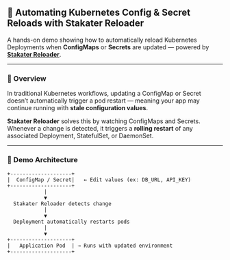 ## 🔄 Automating Kubernetes Config & Secret Reloads with Stakater Reloader

A hands-on demo showing how to automatically reload Kubernetes Deployments when **ConfigMaps** or **Secrets** are updated — powered by **[Stakater Reloader](https://github.com/stakater/Reloader)**.

---

### 📘 Overview

In traditional Kubernetes workflows, updating a ConfigMap or Secret doesn’t automatically trigger a pod restart — meaning your app may continue running with **stale configuration values**.

**Stakater Reloader** solves this by watching ConfigMaps and Secrets. Whenever a change is detected, it triggers a **rolling restart** of any associated Deployment, StatefulSet, or DaemonSet.

---

### 🧩 Demo Architecture

```text
+--------------------+
|  ConfigMap / Secret|   ← Edit values (ex: DB_URL, API_KEY)
+--------------------+
            |
            ▼
  Stakater Reloader detects change
            |
            ▼
  Deployment automatically restarts pods
            |
            ▼
+--------------------+
|   Application Pod  | → Runs with updated environment
+--------------------+
```
